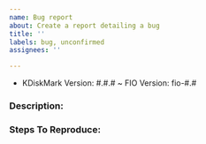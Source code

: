 ```yaml
---
name: Bug report
about: Create a report detailing a bug
title: ''
labels: bug, unconfirmed
assignees: ''

---
```


- KDiskMark Version: #.#.#
~ FIO Version: fio-#.#

### Description:


 
### Steps To Reproduce:
